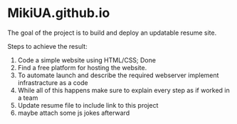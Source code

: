 # MikiUA.github.io
The goal of the project is to build and deploy an updatable resume site.

Steps to achieve the result:
1. Code a simple website using HTML/CSS; Done
3. Find a free platform for hosting the website.
4. To automate launch and describe the required webserver implement infrastracture as a code
5. While all of this happens make sure to explain every step as if worked in a team
6. Update resume file to include link to this project
7. maybe attach some js jokes afterward

